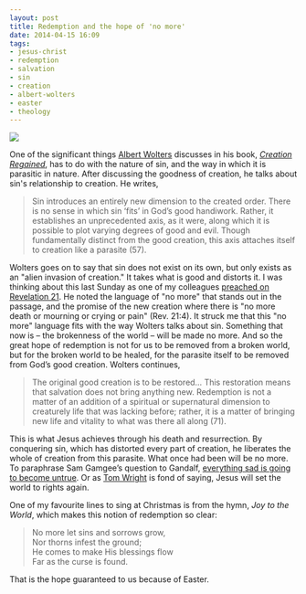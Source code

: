 ```yaml
---
layout: post
title: Redemption and the hope of 'no more'
date: 2014-04-15 16:09
tags:
- jesus-christ
- redemption
- salvation
- sin
- creation
- albert-wolters
- easter
- theology
---
```

<img src="https://dl.dropboxusercontent.com/u/3897986/Jake%20Blog%20Images/sunrise_field.jpg">

One of the significant things [Albert Wolters](http://www.allofliferedeemed.co.uk/wolters.htm) discusses in his book, *[Creation Regained](http://www.amazon.co.uk/gp/product/0802829694/ref=as_li_qf_sp_asin_il_tl?ie=UTF8&tag=jakebeldercom-21&linkCode=as2&camp=1634&creative=6738&creativeASIN=0802829694)*, has to do with the nature of sin, and the way in which it is parasitic in nature. After discussing the goodness of creation, he talks about sin's relationship to creation. He writes,

<blockquote>
Sin introduces an entirely new dimension to the created order. There is no sense in which sin ‘fits’ in God’s good handiwork. Rather, it establishes an unprecedented axis, as it were, along which it is possible to plot varying degrees of good and evil. Though fundamentally distinct from the good creation, this axis attaches itself to creation like a parasite (57).
</blockquote>

Wolters goes on to say that sin does not exist on its own, but only exists as an "alien invasion of creation." It takes what is good and distorts it. I was thinking about this last Sunday as one of my colleagues [preached on Revelation 21](https://www.youtube.com/watch?v=xFU8Q6bNGqU). He noted the language of "no more" that stands out in the passage, and the promise of the new creation where there is "no more death or mourning or crying or pain" (Rev. 21:4). It struck me that this "no more" language fits with the way Wolters talks about sin. Something that now is – the brokenness of the world – will be made no more. And so the great hope of redemption is not for us to be removed from a broken world, but for the broken world to be healed, for the parasite itself to be removed from God’s good creation. Wolters continues,

<blockquote>
The original good creation is to be restored… This restoration means that salvation does not bring anything new. Redemption is not a matter of an addition of a spiritual or supernatural dimension to creaturely life that was lacking before; rather, it is a matter of bringing new life and vitality to what was there all along (71).
</blockquote>

This is what Jesus achieves through his death and resurrection. By conquering sin, which has distorted every part of creation, he liberates the whole of creation from this parasite. What once had been will be no more. To paraphrase Sam Gamgee’s question to Gandalf, [everything sad is going to become untrue](https://www.goodreads.com/quotes/56736-gandalf-i-thought-you-were-dead-but-then-i-thought). Or as [Tom Wright](http://en.wikipedia.org/wiki/N._T._Wright) is fond of saying, Jesus will set the world to rights again.

One of my favourite lines to sing at Christmas is from the hymn, *Joy to the World*, which makes this notion of redemption so clear:

<blockquote>
No more let sins and sorrows grow,<br>
Nor thorns infest the ground;<br>
He comes to make His blessings flow<br>
Far as the curse is found.<br>
</blockquote>

That is the hope guaranteed to us because of Easter.
